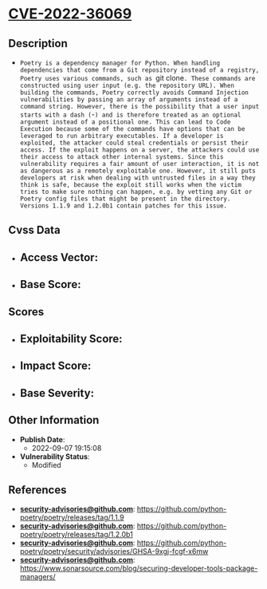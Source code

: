 
# [CVE-2022-36069](https://cve.mitre.org/cgi-bin/cvename.cgi?name=CVE-2022-36069)

## Description

- `Poetry is a dependency manager for Python. When handling dependencies that come from a Git repository instead of a registry, Poetry uses various commands, such as `git clone`. These commands are constructed using user input (e.g. the repository URL). When building the commands, Poetry correctly avoids Command Injection vulnerabilities by passing an array of arguments instead of a command string. However, there is the possibility that a user input starts with a dash (`-`) and is therefore treated as an optional argument instead of a positional one. This can lead to Code Execution because some of the commands have options that can be leveraged to run arbitrary executables. If a developer is exploited, the attacker could steal credentials or persist their access. If the exploit happens on a server, the attackers could use their access to attack other internal systems. Since this vulnerability requires a fair amount of user interaction, it is not as dangerous as a remotely exploitable one. However, it still puts developers at risk when dealing with untrusted files in a way they think is safe, because the exploit still works when the victim tries to make sure nothing can happen, e.g. by vetting any Git or Poetry config files that might be present in the directory. Versions 1.1.9 and 1.2.0b1 contain patches for this issue.`

## Cvss Data

- **Access Vector**:
  - 
- **Base Score**:
  - 

## Scores

- **Exploitability Score**:
  - 
- **Impact Score**:
  - 
- **Base Severity**:
  - 

## Other Information

- **Publish Date**:
  - 2022-09-07 19:15:08
- **Vulnerability Status**:
  - Modified

## References

- **security-advisories@github.com**: https://github.com/python-poetry/poetry/releases/tag/1.1.9
- **security-advisories@github.com**: https://github.com/python-poetry/poetry/releases/tag/1.2.0b1
- **security-advisories@github.com**: https://github.com/python-poetry/poetry/security/advisories/GHSA-9xgj-fcgf-x6mw
- **security-advisories@github.com**: https://www.sonarsource.com/blog/securing-developer-tools-package-managers/
